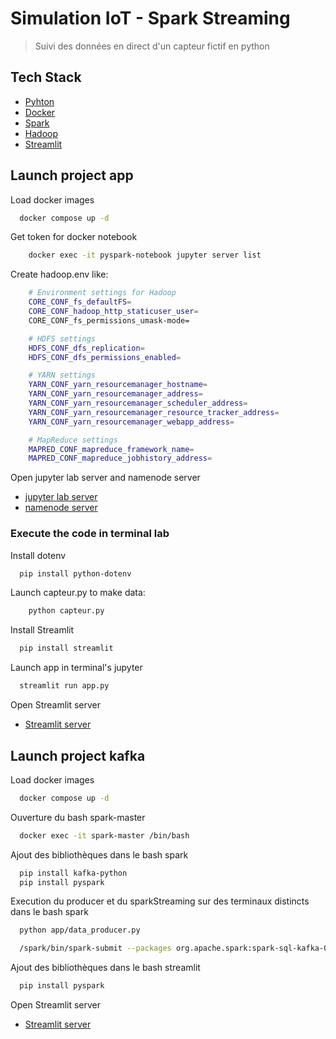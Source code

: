 # Simulation IoT - Spark Streaming

> Suivi des données en direct d'un capteur fictif en python

## Tech Stack

- [Pyhton](https://www.python.org/)
- [Docker](https://www.docker.com/)
- [Spark](https://spark.apache.org/)
- [Hadoop](https://hadoop.apache.org/)
- [Streamlit](https://streamlit.io/)

## Launch project app

Load docker images

```bash
  docker compose up -d
```

Get token for docker notebook

```bash
    docker exec -it pyspark-notebook jupyter server list
```

Create hadoop.env like:

```bash
    # Environment settings for Hadoop
    CORE_CONF_fs_defaultFS=
    CORE_CONF_hadoop_http_staticuser_user=
    CORE_CONF_fs_permissions_umask-mode=

    # HDFS settings
    HDFS_CONF_dfs_replication=
    HDFS_CONF_dfs_permissions_enabled=

    # YARN settings
    YARN_CONF_yarn_resourcemanager_hostname=
    YARN_CONF_yarn_resourcemanager_address=
    YARN_CONF_yarn_resourcemanager_scheduler_address=
    YARN_CONF_yarn_resourcemanager_resource_tracker_address=
    YARN_CONF_yarn_resourcemanager_webapp_address=

    # MapReduce settings
    MAPRED_CONF_mapreduce_framework_name=
    MAPRED_CONF_mapreduce_jobhistory_address=
```

Open jupyter lab server and namenode server

- [jupyter lab server](http://localhost:8888/)
- [namenode server](http://localhost:9870/)

### Execute the code in terminal lab

Install dotenv

```bash
  pip install python-dotenv
```

Launch capteur.py to make data:

```bash
    python capteur.py
```

Install Streamlit

```bash
  pip install streamlit
```

Launch app in terminal's jupyter

```bash
  streamlit run app.py
```

Open Streamlit server

- [Streamlit server](http://localhost:8501/)

## Launch project kafka

Load docker images

```bash
  docker compose up -d
```

Ouverture du bash spark-master

```bash
  docker exec -it spark-master /bin/bash
```

Ajout des bibliothèques dans le bash spark

```bash
  pip install kafka-python
  pip install pyspark
```

Execution du producer et du sparkStreaming sur des terminaux distincts dans le bash spark

```bash
  python app/data_producer.py
```

```bash
  /spark/bin/spark-submit --packages org.apache.spark:spark-sql-kafka-0-10_2.12:3.0.1 /app/scriptStreamingMessages.py
```

Ajout des bibliothèques dans le bash streamlit

```bash
  pip install pyspark
```

Open Streamlit server

- [Streamlit server](http://localhost:8501/)
